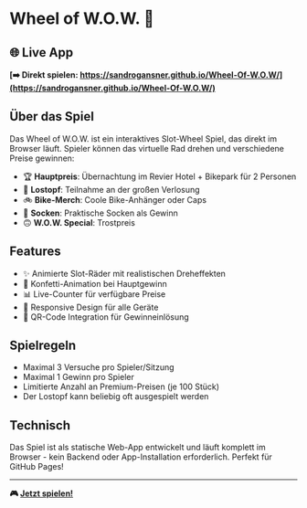 # Wheel of W.O.W. 🎰

## 🌐 Live App

**[➡️ Direkt spielen: https://sandrogansner.github.io/Wheel-Of-W.O.W/](https://sandrogansner.github.io/Wheel-Of-W.O.W/)**

## Über das Spiel

Das Wheel of W.O.W. ist ein interaktives Slot-Wheel Spiel, das direkt im Browser läuft. Spieler können das virtuelle Rad drehen und verschiedene Preise gewinnen:

- 🏆 **Hauptpreis**: Übernachtung im Revier Hotel + Bikepark für 2 Personen
- 👑 **Lostopf**: Teilnahme an der großen Verlosung  
- 🚲 **Bike-Merch**: Coole Bike-Anhänger oder Caps
- 🧦 **Socken**: Praktische Socken als Gewinn
- 🙃 **W.O.W. Special**: Trostpreis

## Features

- ✨ Animierte Slot-Räder mit realistischen Dreheffekten
- 🎊 Konfetti-Animation bei Hauptgewinn
- 📊 Live-Counter für verfügbare Preise
- 📱 Responsive Design für alle Geräte
- 🔗 QR-Code Integration für Gewinneinlösung

## Spielregeln

- Maximal 3 Versuche pro Spieler/Sitzung
- Maximal 1 Gewinn pro Spieler
- Limitierte Anzahl an Premium-Preisen (je 100 Stück)
- Der Lostopf kann beliebig oft ausgespielt werden

## Technisch

Das Spiel ist als statische Web-App entwickelt und läuft komplett im Browser - kein Backend oder App-Installation erforderlich. Perfekt für GitHub Pages!

---

**🎮 [Jetzt spielen!](https://sandrogansner.github.io/Wheel-Of-W.O.W/)**